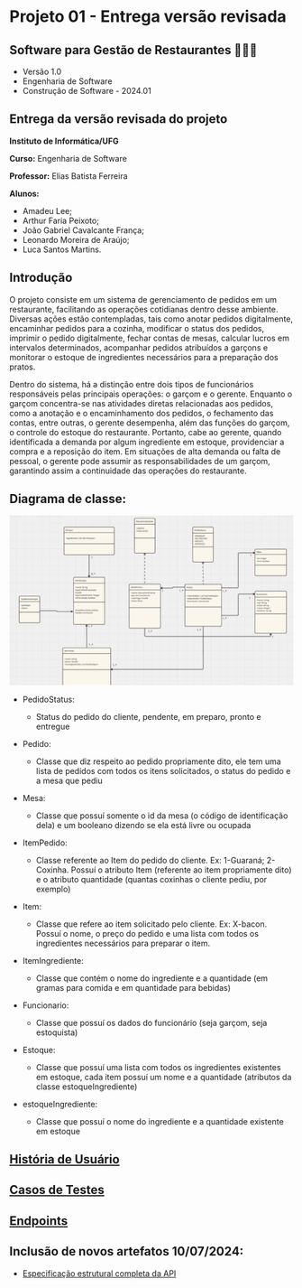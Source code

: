 # Projeto 01 - Entrega versão revisada

## Software para Gestão de Restaurantes 🥘🍳🔥

- Versão 1.0
- Engenharia de Software
- Construção de Software - 2024.01

## Entrega da versão revisada do projeto

**Instituto de Informática/UFG**

**Curso:** Engenharia de Software

**Professor:** Elias Batista Ferreira

**Alunos:**

- Amadeu Lee;
- Arthur Faria Peixoto;
- João Gabriel Cavalcante França;
- Leonardo Moreira de Araújo;
- Luca Santos Martins.

## Introdução

O projeto consiste em um sistema de gerenciamento de pedidos em um restaurante, facilitando as operações cotidianas dentro desse ambiente. Diversas ações estão contempladas, tais como anotar pedidos digitalmente, encaminhar pedidos para a cozinha, modificar o status dos pedidos, imprimir o pedido digitalmente, fechar contas de mesas, calcular lucros em intervalos determinados, acompanhar pedidos atribuídos a garçons e monitorar o estoque de ingredientes necessários para a preparação dos pratos.

Dentro do sistema, há a distinção entre dois tipos de funcionários responsáveis pelas principais operações: o garçom e o gerente. Enquanto o garçom concentra-se nas atividades diretas relacionadas aos pedidos, como a anotação e o encaminhamento dos pedidos, o fechamento das contas, entre outras, o gerente desempenha, além das funções do garçom, o controle do estoque do restaurante. Portanto, cabe ao gerente, quando identificada a demanda por algum ingrediente em estoque, providenciar a compra e a reposição do item. Em situações de alta demanda ou falta de pessoal, o gerente pode assumir as responsabilidades de um garçom, garantindo assim a continuidade das operações do restaurante.

## **Diagrama de classe:**

![image](https://github.com/amadeulee/construcao-software-sgr/blob/1663359318979e4a67579ef226a56b1a963890d5/Diagrama%20de%20Classes.png)


- PedidoStatus:

  - Status do pedido do cliente, pendente, em preparo, pronto e entregue

- Pedido:

  - Classe que diz respeito ao pedido propriamente dito, ele tem uma lista de pedidos com todos os itens solicitados, o status do pedido e a mesa que pediu

- Mesa:

  - Classe que possuí somente o id da mesa (o código de identificação dela) e um booleano dizendo se ela está livre ou ocupada

- ItemPedido:

  - Classe referente ao Item do pedido do cliente. Ex: 1-Guaraná; 2-Coxinha. Possuí o atributo Item (referente ao item propriamente dito) e o atributo quantidade (quantas coxinhas o cliente pediu, por exemplo)

- Item:

  - Classe que refere ao item solicitado pelo cliente. Ex: X-bacon. Possuí o nome, o preço do pedido e uma lista com todos os ingredientes necessários para preparar o item.

- ItemIngrediente:

  - Classe que contém o nome do ingrediente e a quantidade (em gramas para comida e em quantidade para bebidas)

- Funcionario:

  - Classe que possuí os dados do funcionário (seja garçom, seja estoquista)

- Estoque:

  - Classe que possuí uma lista com todos os ingredientes existentes em estoque, cada item possuí um nome e a quantidade (atributos da classe estoqueIngrediente)

- estoqueIngrediente:
  - Classe que possuí o nome do ingrediente e a quantidade existente em estoque

## [História de Usuário](https://github.com/amadeulee/construcao-software-sgr/blob/master/SGR%20-%20Hist%C3%B3rias%20de%20Usu%C3%A1rio.pdf)

## [Casos de Testes](https://github.com/amadeulee/construcao-software-sgr/blob/master/SGR%20-%20Casos%20de%20Teste.pdf)

<!-- ## Gerencia de configuração: ❓ -->

## [Endpoints](https://github.com/amadeulee/construcao-software-sgr/blob/master/SGR%20-%20Endpoints.pdf)

## Inclusão de novos artefatos 10/07/2024:

- [Especificação estrutural completa da API](https://github.com/amadeulee/construcao-software-sgr/blob/2bdf2315119c5dd97ec61db1a2e5d5abddd245c9/Projeto-API.pdf)



<!-- 

### CRUD dos Garçons (Funcionário)

1. Criar Garçom

- Método: POST
- URL: http://localhost/api/garcons
- Body:

```
{
  "nome": "String",
  "cpf": "String",
  "email": "String",
  "idade": "Integer",
  "telefone": "String"
}

```

2. Obter Todos os Garçons

- Método: GET
- URL: http://localhost/api/garcons

3. Obter Garçom por ID

- Método: GET
- URL: http://localhost/api/garcons/{id}

4. Atualizar Garçom

- Método: PUT
- URL: http://localhost/api/garcons/{id}
- Body:

```
{
  "nome": "String",
  "cpf": "String",
  "email": "String",
  "idade": "Integer",
  "telefone": "String"
}

```

5. Excluir Garçom

- Método: DELETE
- URL: http://localhost/api/garcons/{id}

### CRUD dos Pedidos

1. Criar Pedido

- Método: POST
- URL: http://localhost/api/pedidos
- Body:

```
{
  "itensPedidos": [{"item": "ItemID", "quantidadeSolicitada": "Integer"}],
  "statusPedido": "PENDENTE",
  "mesa": "MesaID",
  "funcionario": "FuncionarioID"
}

```

2. Obter Todos os Pedidos

- Método: GET
- URL: http://localhost/api/pedidos

3. Obter Pedido por ID

- Método: GET
- URL: http://localhost/api/pedidos/{id}

4. Atualizar Pedido

- Método: PUT
- URL: http://localhost/api/pedidos/{id}
- Body:

```
{
  "itensPedidos": [{"item": "ItemID", "quantidadeSolicitada": "Integer"}],
  "statusPedido": "PedidoStatus",
  "mesa": "MesaID",
  "funcionario": "FuncionarioID"
}
```

5. Excluir Pedido

- Método: DELETE
- URL: http://localhost/api/pedidos/{id}

### CRUD dos Itens do Cardápio

1. Criar Item

- Método: POST
- URL: http://localhost/api/itens
- Body:

```
{
  "nome": "String",
  "preco": "Double",
  "itensIngredientes": [{"ingrediente": "IngredienteID", "quantidade": "Double"}]
}

```

2. Obter Todos os Itens

- Método: GET
- URL: http://localhost/api/itens

3. Obter Item por ID

- Método: GET
- URL: http://localhost/api/itens/{id}

4. Atualizar Item

- Método: PUT
- URL: http://localhost/api/itens/{id}
- Body:

```
{
  "nome": "String",
  "preco": "Double",
  "itensIngredientes": [{"ingrediente": "IngredienteID", "quantidade": "Double"}]
}

```

5. Excluir Item

- Método: DELETE
- URL: http://localhost/api/itens/{id}

### CRUD dos Ingredientes

1. Criar Ingrediente

- Método: POST
- URL: http://localhost/api/ingredientes
- Body:

```
{
  "nome": "String",
  "quantidade": "Double"
}
```

2. Obter Todos os Ingredientes

- Método: GET
- URL: http://localhost/api/ingredientes

3. Obter Ingrediente por ID

- Método: GET
- URL: http://localhost/api/ingredientes/{id}

4. Atualizar Ingrediente

- Método: PUT
- URL: http://localhost/api/ingredientes/{id}
- Body:

```
{
  "nome": "String",
  "quantidade": "Double"
}
```

5. Excluir Ingrediente

- Método: DELETE
- URL: http://localhost/api/ingredientes/{id}

### Endpoint Controle de Estoque

1. Obter Estoque

- Método: GET
- URL: http://localhost/api/estoque

### Endpoint para Controle de Mesas

1. Obter Todas as Mesas

- Método: GET
- URL: http://localhost/api/mesas

2. Obter Mesa por ID

- Método: GET
- URL: http://localhost/api/mesas/{id}

3. Atualizar Disponibilidade da Mesa

- Método: PUT
- URL: http://localhost/api/mesas/{id}
- Body:

```
{
  "livre": "boolean"
}
```

### Fechamento de Contas e Cálculo de Vendas

1. Fechar Conta por Mesa

- Método: POST
- URL: http://localhost/api/contas/fechar
- Body:

```
{
  "mesaId": "Integer"
}
```

2. Calcular Total de Vendas por Garçom

- Método: GET
- URL: http://localhost/api/vendas/garcom/{garcomId}

3. Calcular Total de Vendas em um Período

- Método: GET
- URL: http://localhost/api/vendas/periodo
- Parâmetros:
  - dataInicio: String (formato: YYYY-MM-DD)
  - dataFim: String (formato: YYYY-MM-DD)









-->
